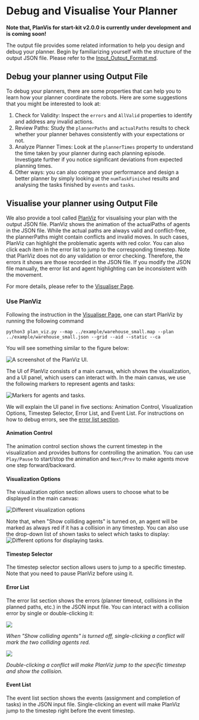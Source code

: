# Debug and Visualise Your Planner

**Note that, PlanVis for start-kit v2.0.0 is currently under development and is coming soon!**

The output file provides some related information to help you design and debug your planner. 
Begin by familiarizing yourself with the structure of the output JSON file. Please refer to the [Input_Output_Format.md](./Input_Output_Format.md).

## Debug your planner using Output File
To debug your planners, there are some properties that can help you to learn how your planner coordinate the robots. Here are some suggestions that you might be interested to look at: 
1. Check for Validity: Inspect the `errors` and `AllValid` properties to identify and address any invalid actions.
2. Review Paths: Study the `plannerPaths` and `actualPaths` results to check whether your planner behaves consistently with your expectations or not.
3. Analyze Planner Times: Look at the `plannerTimes` property to understand the time taken by your planner during each planning episode. Investigate further if you notice significant deviations from expected planning times.
4. Other ways: you can also compare your performance and design a better planner by simply looking at the `numTaskFinished` results and analysing the tasks finished by `events` and `tasks`.

## Visualise your planner using Output File
We also provide a tool called [PlanViz](https://github.com/MAPF-Competition/PlanViz) for visualising your plan with the output JSON file.
PlanViz shows the animation of the actualPaths of agents in the JSON file.
While the actual paths are always valid and conflict-free, the plannerPaths might contain conflicts and invalid moves.
In such cases, PlanViz can highlight the problematic agents with red color.
You can also click each item in the error list to jump to the corresponding timestep.
Note that PlanViz does not do any validation or error checking.
Therefore, the errors it shows are those recorded in the JSON file.
If you modify the JSON file manually, the error list and agent highlighting can be inconsistent with the movement.

For more details, please refer to the [Visualiser Page](https://github.com/MAPF-Competition/PlanViz).

### Use PlanViz

Following the instruction in the [Visualiser Page](https://github.com/MAPF-Competition/PlanViz), one can start PlanViz by running the following command
```
python3 plan_viz.py --map ../example/warehouse_small.map --plan ../example/warehouse_small.json --grid --aid --static --ca
```
You will see something similar to the figure below:

![A screenshot of the PlanViz UI.](./image/UI.png)

The UI of PlanViz consists of a main canvas, which shows the visualization, and a UI panel, which users can interact with. In the main canvas, we use the following markers to represent agents and tasks:

![Markers for agents and tasks.](./image/markers.png)

We will explain the UI panel in five sections: Animation Control, Visualization Options, Timestep Selector, Error List, and Event List. For instructions on how to debug errors, see the [error list section](#errorlist).

#### Animation Control
The animation control section shows the current timestep in the visualization and provides buttons for controlling the animation. You can use `Play/Pause` to start/stop the animation and `Next/Prev` to make agents move one step forward/backward.


#### Visualization Options

The visualization option section allows users to choose what to be displayed in the main canvas:

![Different visualization options](./image/visualization_option.png)

Note that, when "Show colliding agents" is turned on, an agent will be marked as always red if it has a collision in any timestep. You can also use the drop-down list of shown tasks to select which tasks to display:
![Different options for displaying tasks.](./image/tasks_drop_down.png)

#### Timestep Selector 
The timestep selector section allows users to jump to a specific timestep. Note that you need to pause PlanViz before using it.

<h4 id="errorlist">
Error List
</h4>

The error list section shows the errors (planner timeout, collisions in the planned paths, etc.) in the JSON input file. You can interact with a collision error by single or double-clicking it:

![](./image/single_click.gif)

*When "Show colliding agents" is turned off, single-clicking a conflict will mark the two colliding agents red.*

![](./image/double_click.gif)

*Double-clicking a conflict will make PlanViz jump to the specific timestep and show the collision.*
#### Event List

The event list section shows the events (assignment and completion of tasks) in the JSON input file. Single-clicking an event will make PlanViz jump to the timestep right before the event timestep.
